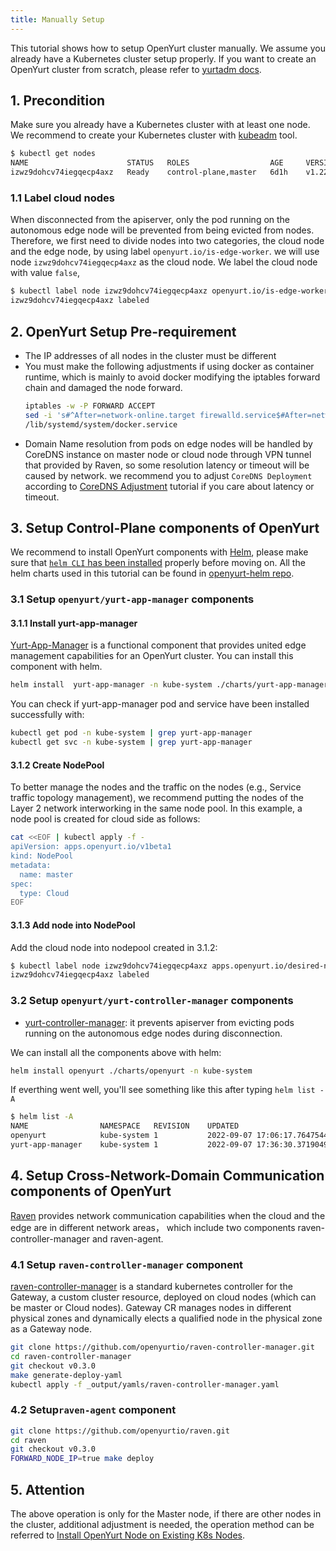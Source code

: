 ```yaml
---
title: Manually Setup
---
```


This tutorial shows how to setup OpenYurt cluster manually. We assume you already have a Kubernetes cluster setup properly. If you want to create an OpenYurt cluster from scratch, please refer to [yurtadm docs](./yurtadm-init.md).

## 1. Precondition

Make sure you already have a Kubernetes cluster with at least one node. We recommend to create your Kubernetes cluster with [kubeadm](https://kubernetes.io/docs/setup/production-environment/tools/kubeadm/create-cluster-kubeadm/) tool.

```bash
$ kubectl get nodes
NAME                      STATUS   ROLES                  AGE     VERSION
izwz9dohcv74iegqecp4axz   Ready    control-plane,master   6d1h    v1.22.11
```

### 1.1 Label cloud nodes

When disconnected from the apiserver, only the pod running on the autonomous edge node will
be prevented from being evicted from nodes. Therefore, we first need to divide nodes into two categories, the cloud node
and the edge node, by using label `openyurt.io/is-edge-worker`.
we will use node `izwz9dohcv74iegqecp4axz` as the cloud node. We label the cloud node with value `false`,

```bash
$ kubectl label node izwz9dohcv74iegqecp4axz openyurt.io/is-edge-worker=false
izwz9dohcv74iegqecp4axz labeled
```

## 2.  OpenYurt Setup Pre-requirement
* The IP addresses of all nodes in the cluster must be different
* You must make the following adjustments if using docker as container runtime, which is mainly to avoid docker modifying the iptables forward chain and damaged the node forward.
  ```bash
  iptables -w -P FORWARD ACCEPT
  sed -i 's#^After=network-online.target firewalld.service$#After=network-online.target firewalld.service containerd.service#g' \
  /lib/systemd/system/docker.service
  ```
* Domain Name resolution from pods on edge nodes will be handled by CoreDNS instance on master node or cloud node through VPN tunnel that provided by Raven, so some resolution latency or timeout will be caused by network. we recommend you to adjust `CoreDNS Deployment` according to [CoreDNS Adjustment](./coredns-prepare.md) tutorial if you care about latency or timeout. 

## 3. Setup Control-Plane components of OpenYurt

We recommend to install OpenYurt components with [Helm](https://helm.sh/), please make sure that [`helm CLI` has been installed](https://helm.sh/docs/intro/install/) properly before moving on. All the helm charts used in this tutorial can be found in [openyurt-helm repo](https://github.com/openyurtio/openyurt-helm).

### 3.1 Setup `openyurt/yurt-app-manager` components

#### 3.1.1 Install yurt-app-manager

[Yurt-App-Manager](../core-concepts/yurt-app-manager.md) is a functional component that provides united edge management capabilities for an OpenYurt cluster. You can install this component with helm.

```bash
helm install  yurt-app-manager -n kube-system ./charts/yurt-app-manager
```

You can check if yurt-app-manager pod and service have been installed successfully with:

```bash
kubectl get pod -n kube-system | grep yurt-app-manager
kubectl get svc -n kube-system | grep yurt-app-manager
```

#### 3.1.2 Create NodePool

To better manage the nodes and the traffic on the nodes (e.g., Service traffic topology management), we recommend putting the nodes of the Layer 2 network interworking in the same node pool. In this example, a node pool is created for cloud side as follows:

```bash
cat <<EOF | kubectl apply -f -
apiVersion: apps.openyurt.io/v1beta1
kind: NodePool
metadata:
  name: master
spec:
  type: Cloud
EOF
```

#### 3.1.3 Add node into NodePool

Add the cloud node into nodepool created in 3.1.2:

```bash
$ kubectl label node izwz9dohcv74iegqecp4axz apps.openyurt.io/desired-nodepool=master
izwz9dohcv74iegqecp4axz labeled
```

### 3.2 Setup `openyurt/yurt-controller-manager` components

- [yurt-controller-manager](../core-concepts/yurt-controller-manager.md): it prevents apiserver from evicting pods running on the autonomous edge nodes during disconnection.

We can install all the components above with helm:

```bash
helm install openyurt ./charts/openyurt -n kube-system
```

If everthing went well, you'll see something like this after typing `helm list -A`

```bash
$ helm list -A 
NAME            	NAMESPACE  	REVISION	UPDATED                                	STATUS  	CHART                 	APP VERSION
openyurt        	kube-system	1       	2022-09-07 17:06:17.764754411 +0800 CST	deployed	openyurt-1.0.0        	1.0.0      
yurt-app-manager	kube-system	1       	2022-09-07 17:36:30.371904902 +0800 CST	deployed	yurt-app-manager-0.1.2	0.8.0
```

## 4. Setup Cross-Network-Domain Communication components of OpenYurt

[Raven](../core-concepts/raven.md) provides network communication capabilities when the cloud and the edge are in different network areas， which include two components raven-controller-manager and raven-agent.

### 4.1 Setup `raven-controller-manager` component
[raven-controller-manager](https://github.com/openyurtio/raven-controller-manager) is a standard kubernetes controller for the Gateway, a custom cluster resource, deployed on cloud nodes (which can be master or Cloud nodes). Gateway CR manages nodes in different physical zones and dynamically elects a qualified node in the physical zone as a Gateway node.
```bash
git clone https://github.com/openyurtio/raven-controller-manager.git
cd raven-controller-manager
git checkout v0.3.0
make generate-deploy-yaml
kubectl apply -f _output/yamls/raven-controller-manager.yaml
```

### 4.2 Setup`raven-agent` component
```bash
git clone https://github.com/openyurtio/raven.git
cd raven
git checkout v0.3.0
FORWARD_NODE_IP=true make deploy
```

## 5. Attention

The above operation is only for the Master node, if there are other nodes in the cluster, additional adjustment is needed, the operation method can be referred to [Install OpenYurt Node on Existing K8s Nodes](./yurtadm-join.md#2-install-openyurt-node-components).
